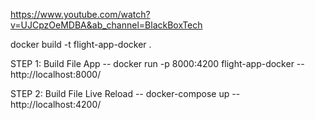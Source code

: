 https://www.youtube.com/watch?v=UJCpzOeMDBA&ab_channel=BlackBoxTech

docker build -t flight-app-docker .

STEP 1: Build File App
-- docker run -p 8000:4200 flight-app-docker
-- http://localhost:8000/

STEP 2: Build File Live Reload
-- docker-compose up
-- http://localhost:4200/